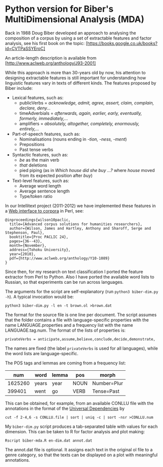 # Python version for Biber's MultiDimensional Analysis (MDA)

Back in 1988 Doug Biber developed an approach to analysing the composition of a corpus by using a set of extractable features and factor analysis, see his first book on the topic:
[https://books.google.co.uk/books?id=CVTPaSSYEroC]

An article-length description is available from [http://www.aclweb.org/anthology/J93-2001]

While this approach is more than 30-years old by now, his attention to designing extractable features is still important for understanding how linguistic features vary in texts of different kinds.  The features proposed by Biber include:

* Lexical features, such as:
  * publicVerbs = *acknowledge, admit, agree, assert, claim, complain, declare, deny...*
  * timeAdverbials  = *afterwards, again, earlier, early, eventually, formerly, immediately,...*
  * amplifiers = *absolutely, altogether, completely, enormously, entirely,...*
* Part-of-speech features, such as:
  * Nominalisations (nouns ending in *-tion, -ness, -ment*)
  * Prepositions
  * Past tense verbs
* Syntactic features, such as:
  * *be* as the main verb
  * *that* deletions
  * pied piping (as in *Which house did she buy ...?* where *house* moved from its expected position after *buy*)
* Text-level features, such as:
  * Average word length
  * Average sentence length
  * Type/token ratio

In our Intellitext project (2011-2012) we have implemented these features in a [Web interface to corpora](http://corpus.leeds.ac.uk/it/) in Perl, see:
```
@inproceedings{wilson10paclic,
  title={Advanced corpus solutions for humanities researchers},
  author={Wilson, James and Hartley, Anthony and Sharoff, Serge and Stephenson, Paul},
  booktitle={Proc PACLIC 24},
  pages={36--43},
  month={November},
  address={Tohoku University},
  year={2010},
  pdf={http://www.aclweb.org/anthology/Y10-1089}
}
```

Since then, for my research on text classification I ported the feature extractor from Perl to Python.  Also I have ported the available word lists to Russian, so that experiments can be run across languages.

The arguments for the script are self-explanatory (run `python3 biber-dim.py -h`).  A typical invocation would be:

`python3 biber-dim.py -l en -t brown.ol >brown.dat`

The format for the source file is one line per document.  The script assumes that the folder contains a file with language-specific properties with the name LANGUAGE.properties and a frequency list with the name LANGUAGE.tag.num.  The format of the lists of properties is:
```
privateVerbs = anticipate,assume,believe,conclude,decide,demonstrate,
```

The names are fixed (the label `privateVerbs` is used for all languages), while the word lists are language-specific.

The POS tags and lemmas are coming from a frequency list:

num | word | lemma | pos | morph
----|------|-------|-----|------
1625260 | years | year | NOUN | Number=Plur
399401  | went  | go   | VERB | Tense=Past


This can be obtained, for example, from an available CONLLU file with the annotations in the format of the [Universal Dependencies](http://universaldependencies.org) by

`cut -f 2-4,6 -s CONLLU.file | sort | uniq -c | sort -nsr >CONLLU.num`


My `biber-dim.py` script produces a tab-separated table with values for each dimension.  This can be taken to R for factor analysis and plot making:

`Rscript biber-mda.R en-dim.dat annot.dat`

The annot.dat file is optional.  It assigns each text in the original ol file to a genre category, so that the texts can be displayed on a plot with meaningful annotations.
